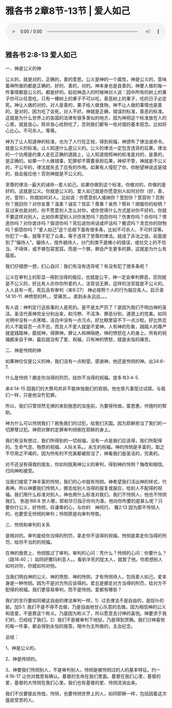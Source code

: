 # 雅各书 2章8节-13节 | 爱人如己

<audio style="width: 100%;" preload="false" controls controlslist="nodownload"><source src="http://file.simai.life/audio/mp3/2020/200301_001.mp3" type="audio/mpeg">Your browser does not support the audio element.</audio>


## 雅各书 2:8-13  爱人如己

一、神是公义的神


公义的，就是对的，正确的，善的意思。公义是神的一个属性，神是公义的，意味着神所做的都是正确的、好的、善的，对的。神本身也是良善的。神要人做的每一件事情都是公义的。都是好的。起初神造人的时候神对人说：园中所有的树上的果子你可以任意吃，只有一棵树上的果子不可以吃，善恶树上的果子，吃的日子必定死。神让人做的对的，对人是善的，果子给人做食物，神不让人做的事情也是善的，是对的，因为吃了会死，对人不好。神就是正确，错误的标准，善恶的标准。这就是为什么世界上的各国的法律有很多类似的地方，因为神把这个标准放在人的心里，就是良心。除非良心给狗吃了，否则我们都有一些对错的基本观念。比如将心比心。不可杀人。等等。


神为了让人知道神的标准，也为了人行在正规，得到祝福，神颁布了律法或命令。就是公义的标准。让人知道什么是公义的。公义的律法一定包含违背的后果。律法的一个功用是约束人走在正确的道路上，让人知道按照神的标准是对的，是善的，是正确的。如果一个人做错事，犯罪却不需要承担后果，神却不管，神就是不公义的，不公平的，律法就失去了应有的作用。如果有人侵犯了你，你盼望神说这是错的，我会报应他！否则神就是不公义的。


至尊的律法--最大的诫命--爱人如己。如果你做到这个标准，你做对的，你做的是好的。这就是公义。你就是公义的。爱人如己就是你愿意别人如何对你（好，善，对，爱你），你就如何对人。比如说：你愿意别人接纳你？宽恕你？宽容你？忍耐你？挽回你？对你友善？温柔？诚实？信实？尊重？亲热？帮补？顺服你的权柄？反过来也是对的，你不愿意别人怎么对你，或你觉得什么方式是对你不好的，你就不要这样对别人。比如你希望别人对你发怒吗？抱怨你吗？伤害你吗？杀你吗？恨恶你吗？对你诡诈吗？毁谤你吗？背后说你闲话或坏话吗？撒谎吗？贪恋你的财物吗？偷窃你吗？“爱人如己”这个总纲下面有很多条，比如不可杀人、不可奸淫等。你犯了一条，就等于犯了众条，等于违背了至尊的律法。就成了非法之徒。前面提到了“偏待人”。偏待人，按外貌待人，分门别类不是微小的错误，或社交上的不恰当、不得体，或不够包容宽容。而是一个罪。罪会产生更多的罪。这就是为什么有瘟疫。


我们仔细想一想，扪心自问：我们有没有违背呢？有没有犯了很多条呢？


公义在审判上的彰显--得到当得的报应，也就是公平，神一定会审判罪恶，否则就是不公义的，好比有人杀你你所爱的人，法官说无罪，这样的法官就是不公义的。人人且有一死，死后且有审判（来9:27）  神必按照个人的行为报应各人。启示录14:10-11. 神愤怒的杯。。受痛苦。。直到永永远远。。。


有人说：神判定行这些事的人是死的。是不是太严厉了？是因为我们不明白神的圣洁。圣洁代表神完全分别出来，和污秽、不洁净、罪恶分别，道德上的完美。如同光明中没有一点黑暗，洁白中没有一点污点。好比眼里容不下一点沙粒。好比热恋的人不能容忍一点不忠。而且人不爱人就是不爱神，人有神的形象，践踏人的尊严就是践踏神，藐视神，得罪神。罪让人和神隔绝，神的愤怒在人的身上。所有的祝福都来自于神，最后就没有了爱、祝福，只有神的愤怒，就是永恒的痛苦。


二、神是怜悯的神

如果神仅仅是公义的神，我们没有一点盼望。感谢神，他还是怜悯的神。出34:6-7. 

什么是怜悯？挪走你当得的刑罚，给你不当得的祝福。提多书3:4-5. 

来4:14-15 因我们的大祭司并非不能体恤我们的软弱。他也曾凡事受过试探，与我们一样，只是他没冇犯罪。

所以，我们只管坦然无惧的来到施恩的宝座前，为要得怜恤，蒙恩惠，作随时的帮助。 


神为什么可以怜悯我们？赦免我们的过犯，给我们天国。因为耶稣担当了我们的一切罪孽过犯。神把对罪的定罪审判倾倒在耶稣的身上。


我们有没有想过，我们所得到的一切祝福，没有一点是我们应该得，我们所配得的。生命气息、物质的祝福、人际关系。。永生的祝福。神的怜悯是丰富的，取之不尽用之不竭的，因为所有的不完美都被担当了，神看我们是圣洁的，完美的。


对不还没有得救的朋友，你如何脱离神公义的审判，得到神的怜悯？悔改和相信。归向神和接受。


当我们接受了神丰富的怜悯，我们的心中就有怜悯。神希望我们活出神的样式，代表神。所以神要我们怜悯人，挪去给别人当得的报复或报应，给别人不配得的祝福。我们用什么标准对别人，神也用什么标准对我们。我们不怜悯人，他也不怜悯我们。
弥迦书6:8 世人哪，耶和华已指示你何为善。他向你所要的是甚么呢？只要你行公义，好怜悯，存谦卑的心，与你的　神同行。
雅2:13  因为那不怜悯人的，也要受无怜悯的审判；怜悯原是向审判夸胜。


三、怜悯和审判的关系

是相对的。审判是给你当得的刑罚，拿走你不该得的祝福，怜悯是拿走你当得的刑罚，给你不当的的祝福。


在神的救恩上，怜悯胜过了审判。审判的心问：凭什么？怜悯的心问：你要什么？（路18:40；）如同好撒玛利亚人。。看到半死的犹太人，就救了他。你若想别人如何对你，你就如何对他。


当我们明白神的公义、神的愤怒、神的怜悯，才有怜悯待人，包括爱人如己。爱本身是一种怜悯。因为不是对方所应该得的。爱总是挪走对方当得的刑罚，给对方不配得的祝福。我们更容易审判，而不是怜悯。爱都有哪些？


我们的言行要如同被这自由的律法审判一样。1）过去律法不是自由的，是奴仆的轭。加5:1. 我们不是不得不去做，乃是自由地甘心乐意的去做。因为相信神的公义和慈爱。不是靠这个称义。乃是因为称义了，所以愿意去讨神的喜悦。神要求于我们的，已经给了我们。2）我们不是被审判下地狱，乃是得到赏赐。我们讨神喜悦的每一件事，都会得到永恒的报答。暗中为主所做的，主会纪念。


总结：


1、神是公义的。

2、神是怜悯的。

3、神要我们怜悯别人，不是审判别人。怜悯是被怜悯过的人的基本特征。约一4:16-17 让你对救恩有确认。基督的生命在我们里面。基督在我们心里，基督的爱，基督的大怜悯在我们心里。我们也有基督的爱、怜悯流淌出来。


我们不仅要彼此怜恤，怜悯，也要怜悯世界上的人，如同耶稣一样，包括因着这次瘟疫受苦的人。
